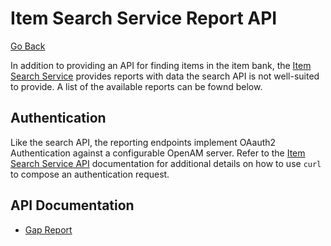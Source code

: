 # Item Search Service Report API
[Go Back](../README.md)

In addition to providing an API for finding items in the item bank, the [Item Search Service](./AP_IMRT_ItemSearchService) provides reports with data the search API is not well-suited to provide.  A list of the available reports can be fownd below.

## Authentication
Like the search API, the reporting endpoints implement OAauth2 Authentication against a configurable OpenAM server.  Refer to the [Item Search Service API](./Item_Search_Service_API.md) documentation for additional details on how to use `curl` to compose an authentication request.

## API Documentation

* [Gap Report](gap_report_api.md)